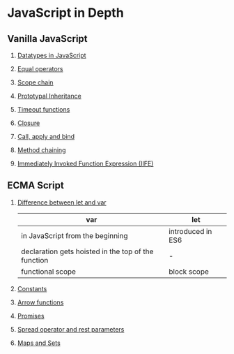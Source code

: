 # JavaScript in Depth

## Vanilla JavaScript

1. [Datatypes in JavaScript](./vanilla-javascript/datatypes)

2. [Equal operators](./vanilla-javascript/equal-operators.js)

3. [Scope chain](./vanilla-javascript/scope-chain.js)

4. [Prototypal Inheritance](./vanilla-javascript/prototypal-inheritance.js)

5. [Timeout functions](./vanilla-javascript/timeout-functions/)

6. [Closure](./vanilla-javascript/closure.js)

7. [Call, apply and bind](./vanilla-javascript/call-apply-bind.js)

8. [Method chaining](./vanilla-javascript/method-chaining.js)

9. [Immediately Invoked Function Expression (IIFE)](./vanilla-javascript/immediately-invoked-function-expression.js)


## ECMA Script

1. [Difference between let and var](./ecma-script/let-var-difference.js)

    | var                                                   | let               |
    |-------------------------------------------------------|-------------------|
    | in JavaScript from the beginning                      | introduced in ES6 |
    | declaration gets hoisted in the top of the function   | -                 |
    | functional scope                                      | block scope       |

2. [Constants](./ecma-script/constants.js)

3. [Arrow functions](./ecma-script/arrow-functions.js)

4. [Promises](./ecma-script/promises.js)

5. [Spread operator and rest parameters](./ecma-script/spread-operator-and-rest-parameters)

6. [Maps and Sets](./ecma-script/maps-and-sets)